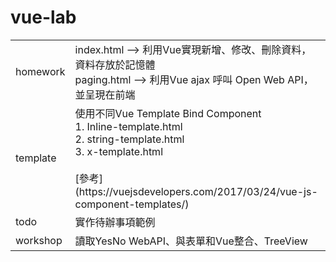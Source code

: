 # vue-lab

<table>
    <tr>
        <td>homework</td>
        <td>
            index.html --> 利用Vue實現新增、修改、刪除資料，資料存放於記憶體 <br />
            paging.html --> 利用Vue ajax 呼叫 Open Web API，並呈現在前端
        </td>
    </tr>
        <tr>
        <td>template</td>
        <td>
             使用不同Vue Template Bind Component <br />
             1. Inline-template.html <br />
             2. string-template.html <br />
             3. x-template.html  <br /><br />
             [參考] (https://vuejsdevelopers.com/2017/03/24/vue-js-component-templates/)
        </td>
    </tr>
    <tr>
        <td>todo</td>
        <td>實作待辦事項範例</td>
    </tr>
    <tr>
        <td>workshop</td>
        <td>讀取YesNo WebAPI、與表單和Vue整合、TreeView</td>
    </tr>
</table>
